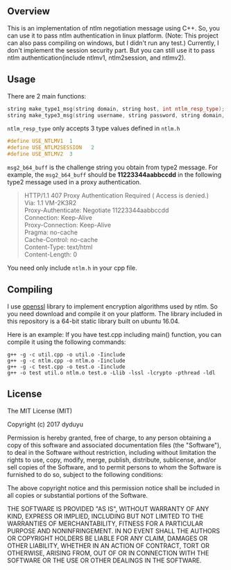 Overview
---------
This is an implementation of ntlm negotiation message using C++.
So, you can use it to pass ntlm authentication in linux platform. (Note: This project can also pass compiling on windows, but I didn't run any test.)
Currently, I don't implement the session security part. But you can still use it to pass ntlm authentication(include ntlmv1, ntlm2session, and ntlmv2).

Usage
---------
There are 2 main functions:
```C++
string make_type1_msg(string domain, string host, int ntlm_resp_type);
string make_type3_msg(string username, string password, string domain, string host, string msg2_b64_buff, int ntlm_resp_type);
```

`ntlm_resp_type` only accepts 3 type values defined in `ntlm.h`
```C++
#define USE_NTLMV1  1
#define USE_NTLM2SESSION   2
#define USE_NTLMV2  3
```

`msg2_b64_buff` is the challenge string you obtain from type2 message.
For example, the `msg2_b64_buff` should be **11223344aabbccdd** in the following type2 message used in a proxy authentication.  

>HTTP/1.1 407 Proxy Authentication Required ( Access is denied.)  
Via: 1.1 VM-2K3R2  
Proxy-Authenticate: Negotiate 11223344aabbccdd  
Connection: Keep-Alive  
Proxy-Connection: Keep-Alive  
Pragma: no-cache  
Cache-Control: no-cache  
Content-Type: text/html  
Content-Length: 0  

You need only include `ntlm.h` in your cpp file.

Compiling
---------
I use [openssl](https://www.openssl.org/) library to implement encryption algorithms used by ntlm. So you need download and compile it on your platform. The library included in this repository is a 64-bit static library built on ubuntu 16.04.

Here is an example:
If you have test.cpp including main() function, you can compile it using the following commands:
```
g++ -g -c util.cpp -o util.o -Iinclude 
g++ -g -c ntlm.cpp -o ntlm.o -Iinclude 
g++ -g -c test.cpp -o test.o -Iinclude 
g++ -o test util.o ntlm.o test.o -Llib -lssl -lcrypto -pthread -ldl
```

License
---------
The MIT License (MIT)

Copyright (c) 2017 dyduyu

Permission is hereby granted, free of charge, to any person obtaining a copy of this software and associated documentation files (the "Software"), to deal in the Software without restriction, including without limitation the rights to use, copy, modify, merge, publish, distribute, sublicense, and/or sell copies of the Software, and to permit persons to whom the Software is furnished to do so, subject to the following conditions:

The above copyright notice and this permission notice shall be included in all copies or substantial portions of the Software.

THE SOFTWARE IS PROVIDED "AS IS", WITHOUT WARRANTY OF ANY KIND, EXPRESS OR IMPLIED, INCLUDING BUT NOT LIMITED TO THE WARRANTIES OF MERCHANTABILITY, FITNESS FOR A PARTICULAR PURPOSE AND NONINFRINGEMENT. IN NO EVENT SHALL THE AUTHORS OR COPYRIGHT HOLDERS BE LIABLE FOR ANY CLAIM, DAMAGES OR OTHER LIABILITY, WHETHER IN AN ACTION OF CONTRACT, TORT OR OTHERWISE, ARISING FROM, OUT OF OR IN CONNECTION WITH THE SOFTWARE OR THE USE OR OTHER DEALINGS IN THE SOFTWARE.

